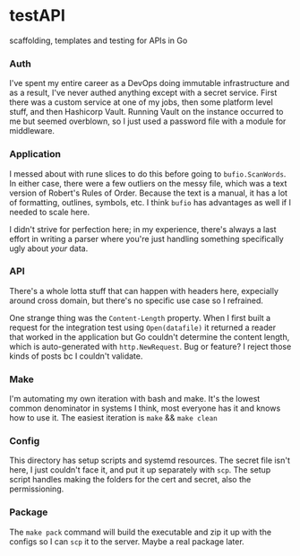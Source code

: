 # testAPI
scaffolding, templates and testing for APIs in Go
### Auth
I've spent my entire career as a DevOps doing immutable infrastructure and as a result, I've never authed anything except with a secret service. First there was a custom service at one of my jobs, then some platform level stuff, and then Hashicorp Vault. Running Vault on the instance occurred to me but seemed overblown, so I just used a password file with a module for middleware.  
### Application 
I messed about with rune slices to do this before going to `bufio.ScanWords`. In either case, there were a few outliers on the messy file, which was a text version of Robert's Rules of Order. Because the text is a manual, it has a lot of formatting, outlines, symbols, etc. I think `bufio` has advantages as well if I needed to scale here. 

I didn't strive for perfection here; in my experience, there's always a last effort in writing a parser where you're just handling something specifically ugly about *your* data. 

### API
There's a whole lotta stuff that can happen with headers here, expecially around cross domain, but there's no specific use case so I refrained. 

One strange thing was the `Content-Length` property. When I first built a request for the integration test using `Open(datafile)` it returned a reader that worked in the application but Go couldn't determine the content length, which is auto-generated with `http.NewRequest`. Bug or feature? I reject those kinds of posts bc I couldn't validate. 

### Make
I'm automating my own iteration with bash and make. It's the lowest common denominator in systems I think, most everyone has it and knows how to use it. The easiest iteration is `make` && `make clean` 

### Config
This directory has setup scripts and systemd resources. The secret file isn't here, I just couldn't face it, and put it up separately with `scp`. The setup script handles making the folders for the cert and secret, also the permissioning. 

### Package
The `make pack` command will build the executable and zip it up with the configs so I can `scp` it to the server. Maybe a real package later.
 
